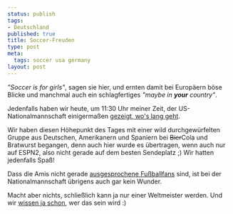 ```yaml
--- 
status: publish
tags: 
- Deutschland
published: true
title: Soccer-Freuden
type: post
meta: 
  tags: soccer usa germany
layout: post
---
```

<em>"Soccer is for girls"</em>, sagen sie hier, und ernten damit bei Europäern böse Blicke und manchmal auch ein schlagfertiges <em>"maybe in <strong>your</strong> country"</em>.

Jedenfalls haben wir heute, um 11:30 Uhr meiner Zeit, der US-Nationalmannschaft einigermaßen <a href="http://sport.ard.de/wm2006/wm/news200603/22/deutschland_usa_spielbericht.jhtml">gezeigt, wo's lang geht</a>.

Wir haben diesen Höhepunkt des Tages mit einer wild durchgewürfelten Gruppe aus Deutschen, Amerikanern und Spaniern bei <del>Bier</del>Cola und Bratwurst begangen, denn auch hier wurde es übertragen, wenn auch nur auf ESPN2, also nicht gerade auf dem besten Sendeplatz ;) Wir hatten jedenfalls Spaß!

Dass die Amis nicht gerade <a href="http://www.tagesschau.de/aktuell/meldungen/0,1185,OID5352852,00.html">ausgesprochene Fußballfans</a> sind, ist bei der Nationalmannschaft übrigens auch gar kein Wunder.

Macht aber nichts, schließlich kann ja nur einer Weltmeister werden. Und wir <a href="http://fredericiana.de/archives/2006/01/06/prinzipielles/">wissen ja schon</a>, wer das sein wird :)
